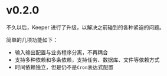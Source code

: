 # v0.2.0

不久以后，Keeper 进行了升级，以解决之前碰到的各种紧迫的问题。

简单的几项功能如下：

* 输入输出配置与业务程序分离，不再耦合
* 支持多种依赖和多条依赖，支持任务、数据库、文件等依赖方式
* 时间依赖独立，但是仍不是`Cron`表达式配置